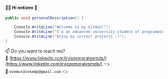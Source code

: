 #### :man_technologist: Hi netizen 👋

```csharp
public void personalDescription() {

    Console.WriteLine("Welcome to my GitHub!");
    Console.WriteLine("I'm an advanced university student of programming at the National Technological University (UTN)");
    Console.WriteLine("Enjoy my current projects :)");
}
```
📫 Do you want to reach me?  
:link: [https://www.linkedin.com/in/ezemoralesmdp/](https://www.linkedin.com/in/ezemoralesmdp/) :point_left:  
:email: `ezemoralesmdp@gmail.com` :point_left:   


